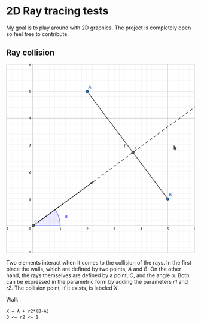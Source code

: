 # 2D Ray tracing tests
My goal is to play around with 2D graphics. The project is completely open so feel free to contribute.

## Ray collision
![scheme](https://github.com/FontyMcPython/ray_tracing/blob/master/scheme.png)

Two elements interact when it comes to the collision of the rays. In the first place the walls, which are defined by two points, _A_ and _B_. On the other hand, the rays themselves are defined by a point, _C_, and the angle _α_. Both can be expressed in the parametric form by adding the parameters _r1_ and _r2_. The collision point, if it exists, is labeled _X_.

Wall:

```
X = A + r2*(B-A)
0 <= r2 <= 1
```

